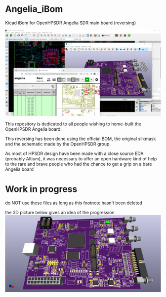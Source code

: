 # Angelia_iBom
Kicad iBom for OpenHPSDR Angelia SDR main board (reversing)

![Kicad iBom for OpenHPSDR Angelia](https://github.com/F6ITU/Angelia_iBom/blob/main/documentation/under_dev.png)


This repository is dedicated to all people wishing to home-built the OpenHPSDR Angelia board. 

This reversing has been done using the official BOM, the original silkmask and the schematic made by the OpenHPSDR group

As most of HPSDR design have been made with a close source EDA (probably Altium), it was necessary to offer an open hardware kind of help 
to the rare and brave people who had the chance to get a grip on a bare Angelia board


# Work in progress
do NOT use these files as long as this footnote hasn't been deleted

the 3D picture below gives an idea of the progression
![Kicad angelia virtual board, OpenHPSDR ](https://github.com/F6ITU/Angelia_iBom/blob/main/documentation/angelia3D.png)


